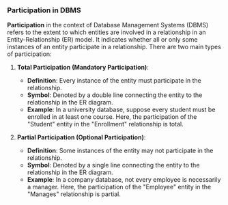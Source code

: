 ### Participation in DBMS

**Participation** in the context of Database Management Systems (DBMS) refers to the extent to which entities are involved in a relationship in an Entity-Relationship (ER) model. It indicates whether all or only some instances of an entity participate in a relationship. There are two main types of participation:

1. **Total Participation (Mandatory Participation)**:
    
    - **Definition**: Every instance of the entity must participate in the relationship.
    - **Symbol**: Denoted by a double line connecting the entity to the relationship in the ER diagram.
    - **Example**: In a university database, suppose every student must be enrolled in at least one course. Here, the participation of the "Student" entity in the "Enrollment" relationship is total.
2. **Partial Participation (Optional Participation)**:
    
    - **Definition**: Some instances of the entity may not participate in the relationship.
    - **Symbol**: Denoted by a single line connecting the entity to the relationship in the ER diagram.
    - **Example**: In a company database, not every employee is necessarily a manager. Here, the participation of the "Employee" entity in the "Manages" relationship is partial.